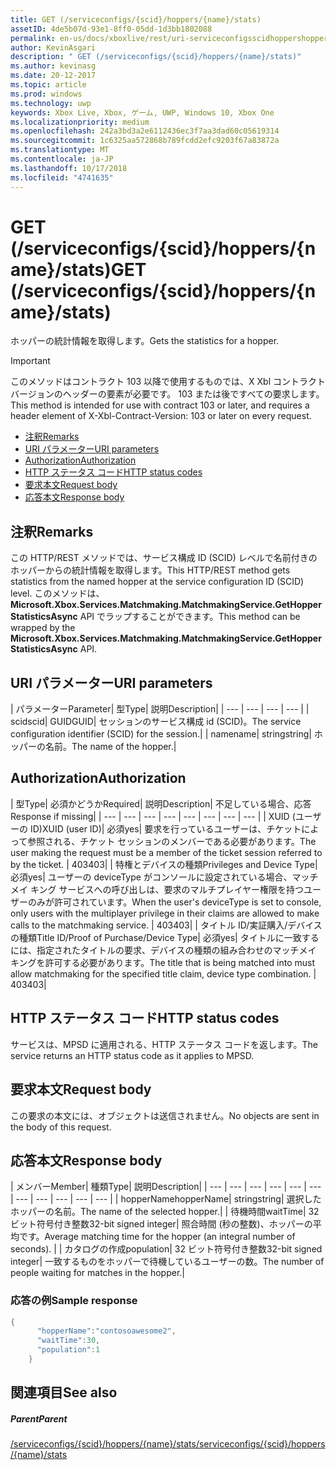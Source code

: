 ```yaml
---
title: GET (/serviceconfigs/{scid}/hoppers/{name}/stats)
assetID: 4de5b07d-93e1-8ff0-05dd-1d3bb1802088
permalink: en-us/docs/xboxlive/rest/uri-serviceconfigsscidhoppershoppernamestatsget.html
author: KevinAsgari
description: " GET (/serviceconfigs/{scid}/hoppers/{name}/stats)"
ms.author: kevinasg
ms.date: 20-12-2017
ms.topic: article
ms.prod: windows
ms.technology: uwp
keywords: Xbox Live, Xbox, ゲーム, UWP, Windows 10, Xbox One
ms.localizationpriority: medium
ms.openlocfilehash: 242a3bd3a2e6112436ec3f7aa3dad60c05619314
ms.sourcegitcommit: 1c6325aa572868b789fcdd2efc9203f67a83872a
ms.translationtype: MT
ms.contentlocale: ja-JP
ms.lasthandoff: 10/17/2018
ms.locfileid: "4741635"
---
```

# <a name="get-serviceconfigsscidhoppersnamestats"></a><span data-ttu-id="44a12-104">GET (/serviceconfigs/{scid}/hoppers/{name}/stats)</span><span class="sxs-lookup"><span data-stu-id="44a12-104">GET (/serviceconfigs/{scid}/hoppers/{name}/stats)</span></span>

<span data-ttu-id="44a12-105">ホッパーの統計情報を取得します。</span><span class="sxs-lookup"><span data-stu-id="44a12-105">Gets the statistics for a hopper.</span></span>

> [!IMPORTANT]
> <span data-ttu-id="44a12-106">このメソッドはコントラクト 103 以降で使用するものでは、X Xbl コントラクト バージョンのヘッダーの要素が必要です。 103 または後ですべての要求します。</span><span class="sxs-lookup"><span data-stu-id="44a12-106">This method is intended for use with contract 103 or later, and requires a header element of X-Xbl-Contract-Version: 103 or later on every request.</span></span>

  * [<span data-ttu-id="44a12-107">注釈</span><span class="sxs-lookup"><span data-stu-id="44a12-107">Remarks</span></span>](#ID4ET)
  * [<span data-ttu-id="44a12-108">URI パラメーター</span><span class="sxs-lookup"><span data-stu-id="44a12-108">URI parameters</span></span>](#ID4E5)
  * [<span data-ttu-id="44a12-109">Authorization</span><span class="sxs-lookup"><span data-stu-id="44a12-109">Authorization</span></span>](#ID4EJB)
  * [<span data-ttu-id="44a12-110">HTTP ステータス コード</span><span class="sxs-lookup"><span data-stu-id="44a12-110">HTTP status codes</span></span>](#ID4E3C)
  * [<span data-ttu-id="44a12-111">要求本文</span><span class="sxs-lookup"><span data-stu-id="44a12-111">Request body</span></span>](#ID4EFD)
  * [<span data-ttu-id="44a12-112">応答本文</span><span class="sxs-lookup"><span data-stu-id="44a12-112">Response body</span></span>](#ID4EQD)

<a id="ID4ET"></a>


## <a name="remarks"></a><span data-ttu-id="44a12-113">注釈</span><span class="sxs-lookup"><span data-stu-id="44a12-113">Remarks</span></span>
<span data-ttu-id="44a12-114">この HTTP/REST メソッドでは、サービス構成 ID (SCID) レベルで名前付きのホッパーからの統計情報を取得します。</span><span class="sxs-lookup"><span data-stu-id="44a12-114">This HTTP/REST method gets statistics from the named hopper at the service configuration ID (SCID) level.</span></span> <span data-ttu-id="44a12-115">このメソッドは、 **Microsoft.Xbox.Services.Matchmaking.MatchmakingService.GetHopperStatisticsAsync** API でラップすることができます。</span><span class="sxs-lookup"><span data-stu-id="44a12-115">This method can be wrapped by the **Microsoft.Xbox.Services.Matchmaking.MatchmakingService.GetHopperStatisticsAsync** API.</span></span>  
<a id="ID4E5"></a>


## <a name="uri-parameters"></a><span data-ttu-id="44a12-116">URI パラメーター</span><span class="sxs-lookup"><span data-stu-id="44a12-116">URI parameters</span></span>

| <span data-ttu-id="44a12-117">パラメーター</span><span class="sxs-lookup"><span data-stu-id="44a12-117">Parameter</span></span>| <span data-ttu-id="44a12-118">型</span><span class="sxs-lookup"><span data-stu-id="44a12-118">Type</span></span>| <span data-ttu-id="44a12-119">説明</span><span class="sxs-lookup"><span data-stu-id="44a12-119">Description</span></span>|
| --- | --- | --- | --- |
| <span data-ttu-id="44a12-120">scid</span><span class="sxs-lookup"><span data-stu-id="44a12-120">scid</span></span>| <span data-ttu-id="44a12-121">GUID</span><span class="sxs-lookup"><span data-stu-id="44a12-121">GUID</span></span>| <span data-ttu-id="44a12-122">セッションのサービス構成 id (SCID)。</span><span class="sxs-lookup"><span data-stu-id="44a12-122">The service configuration identifier (SCID) for the session.</span></span>|
| <span data-ttu-id="44a12-123">name</span><span class="sxs-lookup"><span data-stu-id="44a12-123">name</span></span>| <span data-ttu-id="44a12-124">string</span><span class="sxs-lookup"><span data-stu-id="44a12-124">string</span></span>| <span data-ttu-id="44a12-125">ホッパーの名前。</span><span class="sxs-lookup"><span data-stu-id="44a12-125">The name of the hopper.</span></span>|

<a id="ID4EJB"></a>


## <a name="authorization"></a><span data-ttu-id="44a12-126">Authorization</span><span class="sxs-lookup"><span data-stu-id="44a12-126">Authorization</span></span>

| <span data-ttu-id="44a12-127">型</span><span class="sxs-lookup"><span data-stu-id="44a12-127">Type</span></span>| <span data-ttu-id="44a12-128">必須かどうか</span><span class="sxs-lookup"><span data-stu-id="44a12-128">Required</span></span>| <span data-ttu-id="44a12-129">説明</span><span class="sxs-lookup"><span data-stu-id="44a12-129">Description</span></span>| <span data-ttu-id="44a12-130">不足している場合、応答</span><span class="sxs-lookup"><span data-stu-id="44a12-130">Response if missing</span></span>|
| --- | --- | --- | --- | --- | --- | --- | --- |
| <span data-ttu-id="44a12-131">XUID (ユーザーの ID)</span><span class="sxs-lookup"><span data-stu-id="44a12-131">XUID (user ID)</span></span>| <span data-ttu-id="44a12-132">必須</span><span class="sxs-lookup"><span data-stu-id="44a12-132">yes</span></span>| <span data-ttu-id="44a12-133">要求を行っているユーザーは、チケットによって参照される、チケット セッションのメンバーである必要があります。</span><span class="sxs-lookup"><span data-stu-id="44a12-133">The user making the request must be a member of the ticket session referred to by the ticket.</span></span> | <span data-ttu-id="44a12-134">403</span><span class="sxs-lookup"><span data-stu-id="44a12-134">403</span></span>|
| <span data-ttu-id="44a12-135">特権とデバイスの種類</span><span class="sxs-lookup"><span data-stu-id="44a12-135">Privileges and Device Type</span></span>| <span data-ttu-id="44a12-136">必須</span><span class="sxs-lookup"><span data-stu-id="44a12-136">yes</span></span>| <span data-ttu-id="44a12-137">ユーザーの deviceType がコンソールに設定されている場合、マッチメイ キング サービスへの呼び出しは、要求のマルチプレイヤー権限を持つユーザーのみが許可されています。</span><span class="sxs-lookup"><span data-stu-id="44a12-137">When the user's deviceType is set to console, only users with the multiplayer privilege in their claims are allowed to make calls to the matchmaking service.</span></span> | <span data-ttu-id="44a12-138">403</span><span class="sxs-lookup"><span data-stu-id="44a12-138">403</span></span>|
| <span data-ttu-id="44a12-139">タイトル ID/実証購入/デバイスの種類</span><span class="sxs-lookup"><span data-stu-id="44a12-139">Title ID/Proof of Purchase/Device Type</span></span>| <span data-ttu-id="44a12-140">必須</span><span class="sxs-lookup"><span data-stu-id="44a12-140">yes</span></span>| <span data-ttu-id="44a12-141">タイトルに一致するには、指定されたタイトルの要求、デバイスの種類の組み合わせのマッチメイ キングを許可する必要があります。</span><span class="sxs-lookup"><span data-stu-id="44a12-141">The title that is being matched into must allow matchmaking for the specified title claim, device type combination.</span></span> | <span data-ttu-id="44a12-142">403</span><span class="sxs-lookup"><span data-stu-id="44a12-142">403</span></span>|

<a id="ID4E3C"></a>


## <a name="http-status-codes"></a><span data-ttu-id="44a12-143">HTTP ステータス コード</span><span class="sxs-lookup"><span data-stu-id="44a12-143">HTTP status codes</span></span>
<span data-ttu-id="44a12-144">サービスは、MPSD に適用される、HTTP ステータス コードを返します。</span><span class="sxs-lookup"><span data-stu-id="44a12-144">The service returns an HTTP status code as it applies to MPSD.</span></span>  
<a id="ID4EFD"></a>


## <a name="request-body"></a><span data-ttu-id="44a12-145">要求本文</span><span class="sxs-lookup"><span data-stu-id="44a12-145">Request body</span></span>

<span data-ttu-id="44a12-146">この要求の本文には、オブジェクトは送信されません。</span><span class="sxs-lookup"><span data-stu-id="44a12-146">No objects are sent in the body of this request.</span></span>

<a id="ID4EQD"></a>


## <a name="response-body"></a><span data-ttu-id="44a12-147">応答本文</span><span class="sxs-lookup"><span data-stu-id="44a12-147">Response body</span></span>

| <span data-ttu-id="44a12-148">メンバー</span><span class="sxs-lookup"><span data-stu-id="44a12-148">Member</span></span>| <span data-ttu-id="44a12-149">種類</span><span class="sxs-lookup"><span data-stu-id="44a12-149">Type</span></span>| <span data-ttu-id="44a12-150">説明</span><span class="sxs-lookup"><span data-stu-id="44a12-150">Description</span></span>|
| --- | --- | --- | --- | --- | --- | --- | --- | --- | --- | --- |
| <span data-ttu-id="44a12-151">hopperName</span><span class="sxs-lookup"><span data-stu-id="44a12-151">hopperName</span></span>| <span data-ttu-id="44a12-152">string</span><span class="sxs-lookup"><span data-stu-id="44a12-152">string</span></span>| <span data-ttu-id="44a12-153">選択したホッパーの名前。</span><span class="sxs-lookup"><span data-stu-id="44a12-153">The name of the selected hopper.</span></span>|
| <span data-ttu-id="44a12-154">待機時間</span><span class="sxs-lookup"><span data-stu-id="44a12-154">waitTime</span></span>| <span data-ttu-id="44a12-155">32 ビット符号付き整数</span><span class="sxs-lookup"><span data-stu-id="44a12-155">32-bit signed integer</span></span>| <span data-ttu-id="44a12-156">照合時間 (秒の整数)、ホッパーの平均です。</span><span class="sxs-lookup"><span data-stu-id="44a12-156">Average matching time for the hopper (an integral number of seconds).</span></span> |
| <span data-ttu-id="44a12-157">カタログの作成</span><span class="sxs-lookup"><span data-stu-id="44a12-157">population</span></span>| <span data-ttu-id="44a12-158">32 ビット符号付き整数</span><span class="sxs-lookup"><span data-stu-id="44a12-158">32-bit signed integer</span></span>| <span data-ttu-id="44a12-159">一致するものをホッパーで待機しているユーザーの数。</span><span class="sxs-lookup"><span data-stu-id="44a12-159">The number of people waiting for matches in the hopper.</span></span>|

<a id="ID4E1D"></a>


### <a name="sample-response"></a><span data-ttu-id="44a12-160">応答の例</span><span class="sxs-lookup"><span data-stu-id="44a12-160">Sample response</span></span>


```cpp
{
      "hopperName":"contosoawesome2",
      "waitTime":30,
      "population":1
    }


```


<a id="ID4EJE"></a>


## <a name="see-also"></a><span data-ttu-id="44a12-161">関連項目</span><span class="sxs-lookup"><span data-stu-id="44a12-161">See also</span></span>

<a id="ID4ELE"></a>


##### <a name="parent"></a><span data-ttu-id="44a12-162">Parent</span><span class="sxs-lookup"><span data-stu-id="44a12-162">Parent</span></span>  

[<span data-ttu-id="44a12-163">/serviceconfigs/{scid}/hoppers/{name}/stats</span><span class="sxs-lookup"><span data-stu-id="44a12-163">/serviceconfigs/{scid}/hoppers/{name}/stats</span></span>](uri-serviceconfigsscidhoppershoppernamestats.md)
